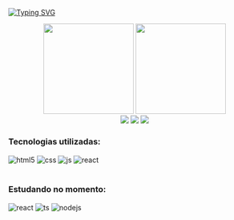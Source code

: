 [![Typing SVG](https://readme-typing-svg.herokuapp.com/?color=70A4FC&size=35&center=true&vCenter=true&width=1000&lines=Olá,+Meu+nome+é+Gabryel+Boer;Seja+bem-vindo!+:%29)](https://git.io/typing-svg)

<div align=center>
  <img height="180em" src="https://github-readme-stats.vercel.app/api?username=gabryelboer&show_icons=true&theme=tokyonight&count_private=true" />
  <img height="180em" src="https://github-readme-stats.vercel.app/api/top-langs/?username=gabryelboer&layout=compact&theme=tokyonight" />
</div>

<div align=center>
  <a href="https://www.linkedin.com/in/gabryel-boer-7071161a8/"><img src="https://img.shields.io/badge/LinkedIn-0077B5?style=for-the-badge&logo=linkedin&logoColor=white"   /></a>
  <a href="https://instagram.com/gabryelboer"><img src="https://img.shields.io/badge/Instagram-E4405F?style=for-the-badge&logo=instagram&logoColor=white" /></a>
  <a href="mailto:gabryel.boer@gmail.com"><img src="https://img.shields.io/badge/Gmail-D14836?style=for-the-badge&logo=gmail&logoColor=white" /></a>
</div>

### Tecnologias utilizadas:

<div style="display: inline_block">
  <img align="center" alt="html5" src="https://img.shields.io/badge/HTML5-E34F26?style=for-the-badge&logo=html5&logoColor=white" />
  <img align="center" alt="css" src="https://img.shields.io/badge/CSS3-1572B6?style=for-the-badge&logo=css3&logoColor=white" />
  <img align="center" alt="js" src="https://img.shields.io/badge/JavaScript-F7DF1E?style=for-the-badge&logo=javascript&logoColor=black" />
  <img align="center" alt="react" src="https://img.shields.io/badge/React-20232A?style=for-the-badge&logo=react&logoColor=61DAFB" />
</div><br/>

### Estudando no momento:

<div style="display: inline_block">
  <img align="center" alt="react" src="https://img.shields.io/badge/React-20232A?style=for-the-badge&logo=react&logoColor=61DAFB" />
  <img align="center" alt="ts" src="https://img.shields.io/badge/TypeScript-007ACC?style=for-the-badge&logo=typescript&logoColor=white" />
  <img align="center" alt="nodejs" src="https://img.shields.io/badge/Node.js-43853D?style=for-the-badge&logo=node.js&logoColor=white" />
  
</div><br/>

